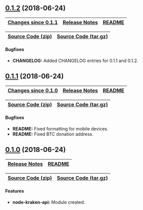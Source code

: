 <a name="0.1.2"></a>
## [0.1.2](https://github.com/jpcx/node-kraken-api/tree/0.1.2) (2018-06-24)

| __[Changes since 0.1.1](https://github.com/jpcx/node-kraken-api/compare/0.1.1...0.1.2)__ | [Release Notes](https://github.com/jpcx/node-kraken-api/releases/tag/0.1.2) | [README](https://github.com/jpcx/node-kraken-api/tree/0.1.2/README.md) |
| --- | --- | --- |

| [Source Code (zip)](https://github.com/jpcx/node-kraken-api/archive/0.1.2.zip) | [Source Code (tar.gz)](https://github.com/jpcx/node-kraken-api/archive/0.1.2.tar.gz) |
| --- | --- |

#### Bugfixes
  + __CHANGELOG:__ Added CHANGELOG entries for 0.1.1 and 0.1.2.

<a name="0.1.1"></a>
## [0.1.1](https://github.com/jpcx/node-kraken-api/tree/0.1.1) (2018-06-24)

| __[Changes since 0.1.0](https://github.com/jpcx/node-kraken-api/compare/0.1.0...0.1.1)__ | [Release Notes](https://github.com/jpcx/node-kraken-api/releases/tag/0.1.1) | [README](https://github.com/jpcx/node-kraken-api/tree/0.1.1/README.md) |
| --- | --- | --- |

| [Source Code (zip)](https://github.com/jpcx/node-kraken-api/archive/0.1.1.zip) | [Source Code (tar.gz)](https://github.com/jpcx/node-kraken-api/archive/0.1.1.tar.gz) |
| --- | --- |

#### Bugfixes
  + __README:__ Fixed formatting for mobile devices.
  + __README:__ Fixed BTC donation address.

<a name="0.1.0"></a>
## [0.1.0](https://github.com/jpcx/node-kraken-api/tree/0.1.0) (2018-06-24)

| [Release Notes](https://github.com/jpcx/node-kraken-api/releases/tag/0.1.0) | [README](https://github.com/jpcx/node-kraken-api/blob/0.1.0/README.md) |
| --- | --- |

| [Source Code (zip)](https://github.com/jpcx/node-kraken-api/archive/0.1.0.zip) | [Source Code (tar.gz)](https://github.com/jpcx/node-kraken-api/archive/0.1.0.tar.gz) |
| --- | --- |

#### Features
  + __node-kraken-api:__ Module created.